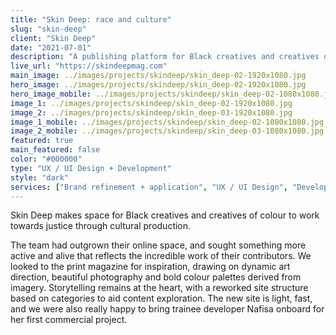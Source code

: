 ```yaml
---
title: "Skin Deep: race and culture"
slug: "skin-deep"
client: "Skin Deep"
date: "2021-07-01"
description: "A publishing platform for Black creatives and creatives of colour to work towards justice through cultural production."
live_url: "https://skindeepmag.com"
main_image: ../images/projects/skindeep/skin_deep-02-1920x1080.jpg
hero_image: ../images/projects/skindeep/skin_deep-02-1920x1080.jpg
hero_image_mobile: ../images/projects/skindeep/skin_deep-02-1080x1080.jpg
image_1: ../images/projects/skindeep/skin_deep-02-1920x1080.jpg
image_2: ../images/projects/skindeep/skin_deep-03-1920x1080.jpg
image_1_mobile: ../images/projects/skindeep/skin_deep-02-1080x1080.jpg
image_2_mobile: ../images/projects/skindeep/skin_deep-03-1080x1080.jpg
featured: true
main_featured: false
color: "#000000"
type: "UX / UI Design + Development"
style: "dark"
services: ["Brand refinement + application", "UX / UI Design", "Development"]
---
```

Skin Deep makes space for Black creatives and creatives of colour to work
towards justice through cultural production.

The team had outgrown their online space, and sought something more active and
alive that reflects the incredible work of their contributors. We looked to the
print magazine for inspiration, drawing on dynamic art direction, beautiful
photography and bold colour palettes derived from imagery. Storytelling remains
at the heart, with a reworked site structure based on categories to aid content
exploration. The new site is light, fast, and we were also really happy to bring
trainee developer Nafisa onboard for her first commercial project.
